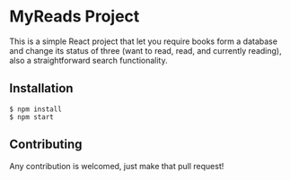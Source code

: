 # MyReads Project

This is a simple React project that let you require books form a database and change its status of three (want to read, read, and currently reading), also a straightforward search functionality.


## Installation

    $ npm install
    $ npm start


## Contributing

Any contribution is welcomed, just make that pull request! 
